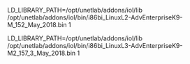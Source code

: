 LD_LIBRARY_PATH=/opt/unetlab/addons/iol/lib /opt/unetlab/addons/iol/bin/i86bi_LinuxL2-AdvEnterpriseK9-M_152_May_2018.bin 1


LD_LIBRARY_PATH=/opt/unetlab/addons/iol/lib /opt/unetlab/addons/iol/bin/i86bi_LinuxL3-AdvEnterpriseK9-M2_157_3_May_2018.bin 1
